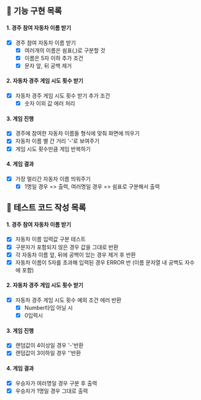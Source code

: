 ## 🚀 기능 구현 목록

#### 1. 경주 참여 자동차 이름 받기

- [x] 경주 참여 자동차 이름 받기
  - [x] 여러개의 이름은 쉼표(,)로 구분할 것
  - [x] 이름은 5자 이하
        추가 조건
  - [x] 문자 앞, 뒤 공백 제거

#### 2. 자동차 경주 게임 시도 횟수 받기

- [x] 자동차 경주 게임 시도 횟수 받기
      추가 조건
  - [x] 숫자 이외 값 에러 처리

#### 3. 게임 진행

- [x] 경주에 참여한 자동차 이름들 형식에 맞춰 화면에 띄우기
- [x] 자동차 이름 별 간 거리 '-'로 보여주기
- [x] 게임 시도 횟수만큼 게임 반복하기

#### 4. 게임 결과

- [x] 가장 멀리간 자동차 이름 띄워주기
  - [x] 1명일 경우 => 출력, 여러명일 경우 => 쉼표로 구분해서 출력

## 🚀 테스트 코드 작성 목록

#### 1. 경주 참여 자동차 이름 받기

- [x] 자동차 이름 입력값 구분 테스트
- [x] 구분자가 포함되지 않은 경우 값을 그대로 반환
- [x] 각 자동차 이름 앞, 뒤에 공백이 있는 경우 제거 후 반환
- [x] 자동차 이름이 5자를 초과해 입력된 경우 ERROR 반 (이름 문자열 내 공백도 자수에 포함)

#### 2. 자동차 경주 게임 시도 횟수 받기

- [x] 자동차 경주 게임 시도 횟수 예외 조건 에러 반환
  - [x] Number타입 아닐 시
  - [x] 0입력시

#### 3. 게임 진행

- [x] 랜덤값이 4이상일 경우 '-'반환
- [x] 랜덤값이 3이하일 경우 ''반환

#### 4. 게임 결과

- [x] 우승자가 여러명일 경우 구분 후 출력
- [x] 우승자가 1명일 경우 그대로 출력
